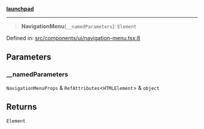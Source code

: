 [**launchpad**](index.md)

***

> **NavigationMenu**(`__namedParameters`): `Element`

Defined in: [src/components/ui/navigation-menu.tsx:8](https://github.com/victorbratov/launchpad/blob/76a3946e066bd4867b4d8959b0de6dc2965f2137/src/components/ui/navigation-menu.tsx#L8)

## Parameters

### \_\_namedParameters

`NavigationMenuProps` & `RefAttributes`\<`HTMLElement`\> & `object`

## Returns

`Element`
